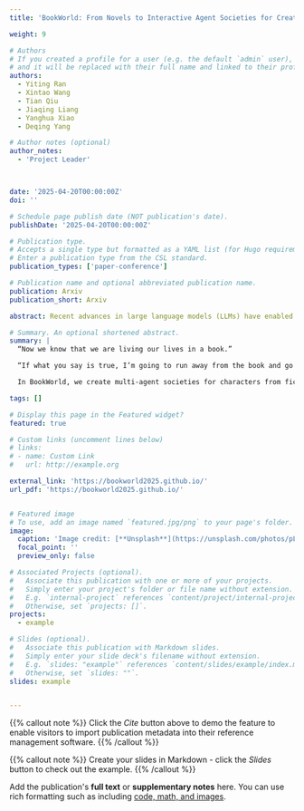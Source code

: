 ```yaml
---
title: 'BookWorld: From Novels to Interactive Agent Societies for Creative Story Generation'

weight: 9

# Authors
# If you created a profile for a user (e.g. the default `admin` user), write the username (folder name) here
# and it will be replaced with their full name and linked to their profile.
authors:
  - Yiting Ran
  - Xintao Wang
  - Tian Qiu
  - Jiaqing Liang
  - Yanghua Xiao
  - Deqing Yang

# Author notes (optional)
author_notes:
  - 'Project Leader'



date: '2025-04-20T00:00:00Z'
doi: ''

# Schedule page publish date (NOT publication's date).
publishDate: '2025-04-20T00:00:00Z'

# Publication type.
# Accepts a single type but formatted as a YAML list (for Hugo requirements).
# Enter a publication type from the CSL standard.
publication_types: ['paper-conference']

# Publication name and optional abbreviated publication name.
publication: Arxiv
publication_short: Arxiv

abstract: Recent advances in large language models (LLMs) have enabled social simulation through multi-agent systems. Prior efforts focus on agent societies created from scratch, assigning agents with newly defined personas. However, simulating established fictional worlds and characters remain largely underexplored, despite its significant practical value. In this paper, we introduce BookWorld, a comprehensive system for constructing and simulating book-based multi-agent societies. BookWorld's design covers comprehensive real-world intricacies, including diverse and dynamic characters, fictional worldviews, geographical constraints and changes, e.t.c. BookWorld enables diverse applications including story generation, interactive games and social simulation, offering novel ways to extend and explore beloved fictional works. Through extensive experiments, we demonstrate that BookWorld generates creative, high-quality stories while maintaining fidelity to the source books, surpassing previous methods with a win rate of 75.36%. 

# Summary. An optional shortened abstract.
summary: |
  “Now we know that we are living our lives in a book.”

  “If what you say is true, I’m going to run away from the book and go my own way.”

  In BookWorld, we create multi-agent societies for characters from fictional books, enabling them to engage in dynamic interactions that transcend their original narratives, thereby crafting innovative storytelling.

tags: []

# Display this page in the Featured widget?
featured: true

# Custom links (uncomment lines below)
# links:
# - name: Custom Link
#   url: http://example.org

external_link: 'https://bookworld2025.github.io/'
url_pdf: 'https://bookworld2025.github.io/'


# Featured image
# To use, add an image named `featured.jpg/png` to your page's folder.
image:
  caption: 'Image credit: [**Unsplash**](https://unsplash.com/photos/pLCdAaMFLTE)'
  focal_point: ''
  preview_only: false

# Associated Projects (optional).
#   Associate this publication with one or more of your projects.
#   Simply enter your project's folder or file name without extension.
#   E.g. `internal-project` references `content/project/internal-project/index.md`.
#   Otherwise, set `projects: []`.
projects:
  - example

# Slides (optional).
#   Associate this publication with Markdown slides.
#   Simply enter your slide deck's filename without extension.
#   E.g. `slides: "example"` references `content/slides/example/index.md`.
#   Otherwise, set `slides: ""`.
slides: example


---
```


{{% callout note %}}
Click the _Cite_ button above to demo the feature to enable visitors to import publication metadata into their reference management software.
{{% /callout %}}

{{% callout note %}}
Create your slides in Markdown - click the _Slides_ button to check out the example.
{{% /callout %}}

Add the publication's **full text** or **supplementary notes** here. You can use rich formatting such as including [code, math, and images](https://docs.hugoblox.com/content/writing-markdown-latex/).
